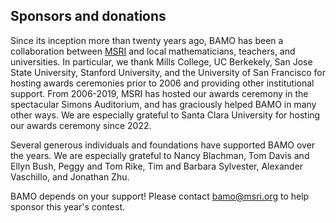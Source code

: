<h2> Sponsors and donations </h2>

Since its inception more than twenty years ago, BAMO has been a collaboration between [MSRI](https://www.msri.org/) and local mathematicians, teachers, and  universities. In particular, we thank Mills College, UC Berkekely, San Jose State University, Stanford University, and the University of San Francisco for hosting awards ceremonies prior to 2006 and providing other institutional support. From 2006-2019, MSRI has hosted our awards ceremony in the spectacular Simons Auditorium, and has graciously helped BAMO in many other ways. We are especially grateful to Santa Clara University for hosting our awards ceremony since 2022.

Several generous individuals and foundations have supported BAMO over the years.  We are especially grateful to Nancy Blachman, Tom Davis and Ellyn Bush, Peggy and Tom Rike, Tim and Barbara Sylvester, Alexander Vaschillo, and  Jonathan Zhu.

BAMO depends on your support! Please contact <a href="mailto:bamo@msri.org">bamo@msri.org</a> to help sponsor this year's contest.
 
